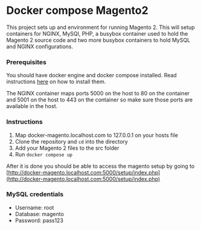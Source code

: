 # Docker compose Magento2

This project sets up and environment for running Magento 2.
This will setup containers for NGINX, MySQl, PHP, a busybox container
used to hold the Magento 2 source code and two more busybox containers
to hold MySQL and NGINX configurations.

### Prerequisites

You should have docker engine and docker compose installed.
Read instructions [here](https://docs.docker.com/compose/install/)
on how to install them.

The NGINX container maps ports 5000 on the host to 80 on the container
and 5001 on the host to 443 on the container so make sure those
ports are available in the host.

### Instructions

1. Map docker-magento.localhost.com to 127.0.0.1 on your hosts file
2. Clone the repository and `cd` into the directory
3. Add your Magento 2 files to the src folder
4. Run `docker compose up`

After it is done you should be able to access the magento setup by going to
[http://docker-magento.localhost.com:5000/setup/index.php](http://docker-magento.localhost.com:5000/setup/index.php)

### MySQL credentials

* Username: root
* Database: magento
* Password: pass123
